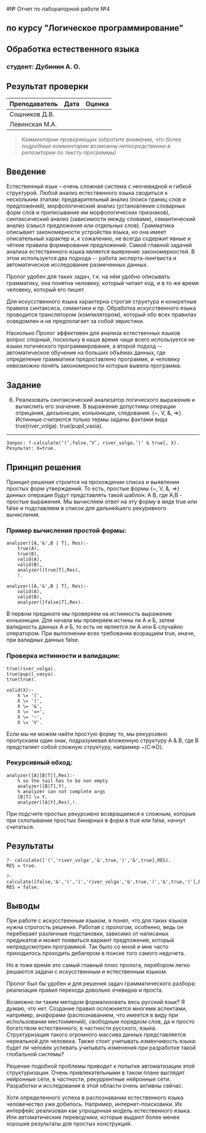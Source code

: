 #№ Отчет по лабораторной работе №4
## по курсу "Логическое программирование"

## Обработка естественного языка

### студент: Дубинин А. О.

## Результат проверки

| Преподаватель     | Дата         |  Оценка       |
|-------------------|--------------|---------------|
| Сошников Д.В. |              |               |
| Левинская М.А.|              |               |

> *Комментарии проверяющих (обратите внимание, что более подробные комментарии возможны непосредственно в репозитории по тексту программы)*


## Введение

Естественный язык – очень сложная система с неочевидной и гибкой структурой. Любой анализ естественного языка сводиться к нескольким этапам: предварительный анализ (поиск границ слов и предложений), морфологический анализ (установление словарных форм слов и приписывание им морфологических признаков), синтаксический анализ (зависимости между словами), семантический анализ (смысл предложения или отдельных слов). 
Грамматика описывает закономерности устройства языка, но она имеет описательный характер и, к сожалению, не всегда содержит явные и чёткие правила формирования предложений. Самой главной задачей анализа естественного языка является выявление закономерностей. В этом используется два подхода -- работа эксперта-лингвиста и автоматическое исследование размеченных данных.

Пролог удобен для таких задач, т.к. на нём удобно описывать грамматику, она понятна человеку, который читает код, и в то же время человеку, который его пишет.

Для искусственного языка характерна строгая структура и конкретные правила синтаксиса, семантики и пр. Обработка искусственного языка проводится транслятором (компилятором), который обо всех правилах осведомлен и не предполагает за собой эвристики.

Насколько Пролог эффективен для анализа естественных языков вопрос спорный, поскольку в наше время чаще всего используется не языки логического программирования, а второй подход -- автоматическое обучение на больших объёмах данных, где определение грамматики предоставлено программе, и человеку невозможно понять закономерности которые вывела программа. 

## Задание

6. Реализовать синтаксический анализатор логического выражения и вычислить
его значение. В выражение допустимы операции отрицания, дизъюнкции,
конъюнкции, следования. {~, V, &, =>}. Истинные считаются только термы
заданы фактами вида
true(river_volga).
true(pupil_vasia).
************
`Запрос: ?-calculate(‘(‘,false,‘V’, river_volga,’)’ & true], X).
Результат: X=true.`

## Принцип решения

Принцип решения строится на прохождении списка и выявлении простых форм утверждений.
То есть, простые формы {~, V, &, =>} данных операции будут представлять такой шаблон:
A <operator> B, где A,B - простые выражения. Мы вычисляем ответ на эту форму в виде true или false и подставляем в список для дальнейшего рекуривного вычисления. 

### Пример вычисления простой формы:
```
analyzer([A,'&',B | T], Res):-
	true(A),
	true(B),
	valid(A),
	valid(B),
	analyzer([true|T],Res),
	!.

analyzer([A,'&',B | T], Res):-
	valid(A),
	valid(B),
	analyzer([false|T],Res).
```

В первом предикате мы проверяем на истинность выражение коньюнкции. Для начала мы проверяем истины ли А и Б, затем валидность данных А и Б, то есть не является ли А или Б случайно оператором. При выполнении всех требовании возращаем true, иначе, при валидных данных false.
### Проверка истинности и валидации:
```
true(river_volga).
true(pupil_vasya).
true(true).

valid(X):-
	X \= '(',
	X \= ')',
	X \= '&',
	X \= '=>',
	X \= '~',
	X \= 'V'.

```

Если мы не можем найти простую форму то, мы рекурсивно пропускаем один знак, подразумевая вложенную структуру A & B, где B предсталяет собой сложную структуру, например ~(C=>D).
### Рекурсивный обход:
```
analyzer([A|[B|T]],Res):-
	% so the tail has to be non empty
	analyzer([B|T],Y),
	% analyzer can not complete args
	[B|T] \= Y,
	analyzer([A|Y],Res),!.

```
При подсчете простых рекурсивно возвращаемся к сложным, которые при схлопывании простых бинарных в форм в true или false, начнут считаться.

## Результаты

```
?- calculate(['(','river_volga','&',true,')','&',true],RES).
RES = true.

?- calculate([false,'&','(','(','river_volga','&',true,')','&',true,')'],RES).
RES = false.

```

## Выводы

При работе с искусственным языком, я понял, что для таких языков нужна строгость решения. Работая с прологом, особенно, ведь он переберает различные подстановки, зависимо от написаных предикатов и может появиться вариант предложения, который непредусмотрен программой. Так было со мной и мне часто приходилось проходить дебагером в поиске того самого недочета. 

Но в тоже время это самый главный плюс пролога, перебором легко решаются задачи с искусственным и естественным языком.

Пролог был бы удобен и для решения задач грамматического разбора: реализация правил перехода довольно очевидна и проста.

Возможно ли таким методом формализовать весь русский язык? Я думаю, что нет. Создание правил осложняется многими аспектами, например, анафорами (распознаванием, что имеется в виду при использовании местоимений), свободным порядком слов, да и просто богатством естественного, в частности русского, языка. Структуризация такого огромного массива данных представляется нереальной для человека. Также стоит учитывать изменчивость языка: будет ли человек успевать учитывать изменения при разработке такой глобальной системы?

Решение подобной проблемы приводит к попытке автоматизации этой структуризации. Очень привлекательными в таком плане выглядят нейронные сети, в частности, рекуррентные нейронные сети. Разработки и исследования в этой области очень активны сейчас.

Хотя определенного успеха в распознавании естественного языка человечество уже добилось. Например, интернет-поисковики. Их интерфейс реализован как упрощенная модель естественного языка. Или автоматические переводчики, которые выдают более менее хорошие результаты для простых конструкций.




